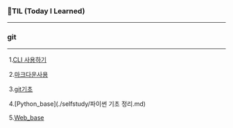 ### 🌱TIL (Today I Learned)

---

###  git

---

​	1.[CLI 사용하기](./startcamp/CLI.md)

​	2.[마크다운사용](./startcamp/마크다운.md)

​	3.[git기초](./startcamp/git.md)

​	4.[Python_base](./selfstudy/파이썬 기초 정리.md)

​	5.[Web_base](./selfsudy/Web.md)







​	

